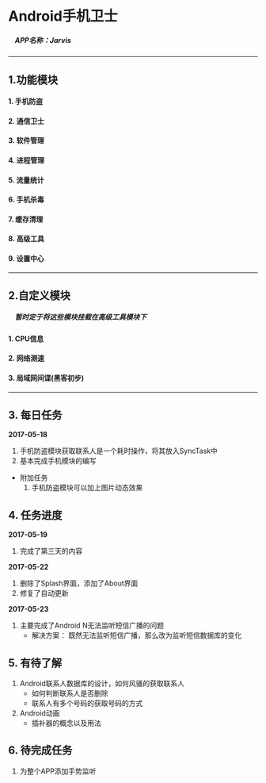 # Android手机卫士
##### &nbsp;&nbsp;&nbsp;&nbsp;APP名称：Jarvis

***

## 1.功能模块
#### 1. 手机防盗
#### 2. 通信卫士
#### 3. 软件管理
#### 4. 进程管理
#### 5. 流量统计
#### 6. 手机杀毒
#### 7. 缓存清理
#### 8. 高级工具
#### 9. 设置中心

***

## 2.自定义模块
##### &nbsp;&nbsp;&nbsp;&nbsp;暂时定于将这些模块挂载在高级工具模块下
#### 1. CPU信息
#### 2. 网络测速
#### 3. 局域网间谍(黑客初步)

***

## 3. 每日任务
**2017-05-18**
1. 手机防盗模块获取联系人是一个耗时操作，将其放入SyncTask中
2. 基本完成手机模块的编写
* 附加任务
    1. 手机防盗模块可以加上图片动态效果

## 4. 任务进度
**2017-05-19**
1. 完成了第三天的内容

**2017-05-22**
1. 删除了Splash界面，添加了About界面
2. 修复了自动更新

**2017-05-23**
1. 主要完成了Android N无法监听短信广播的问题
    * 解决方案： 既然无法监听短信广播，那么改为监听短信数据库的变化


## 5. 有待了解
1. Android联系人数据库的设计，如何风骚的获取联系人
    * 如何判断联系人是否删除
    * 联系人有多个号码的获取号码的方式
2. Android动画
    * 插补器的概念以及用法
    
## 6. 待完成任务
1. 为整个APP添加手势监听